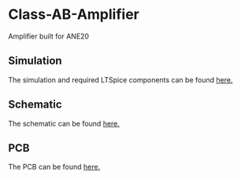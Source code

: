 # Class-AB-Amplifier
Amplifier built for ANE20

## Simulation
The simulation and required LTSpice components can be found [here.]()

## Schematic
The schematic can be found [here.]()

## PCB
The PCB can be found [here.]()
